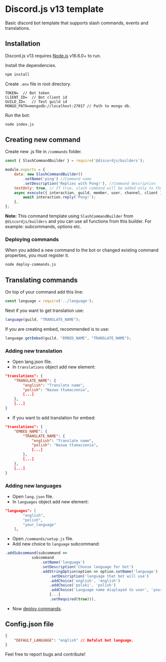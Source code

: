 # Discord.js v13 template
Basic discord bot template that supports slash commands, events and translations.
## Installation
Discord.js v13 requires [Node.js](https://nodejs.org/) v16.6.0+ to run.

Install the dependencies.
```sh
npm install
```

Create `.env` file in root directory.
```env
TOKEN=  // Bot token
CLIENT_ID=  // Bot client id
GUILD_ID=   // Test guild id
MONGO_PATH=mongodb://localhost:27017 // Path to mongo db.
```

Run the bot:
```sh
node index.js
```

## Creating new command
Create new .js file in `/commands` folder.
```js
const { SlashCommandBuilder } = require('@discordjs/builders');

module.exports = {
    data: new SlashCommandBuilder()
        .setName('ping') //Command name
        .setDescription('Replies with Pong!'), //Command description
    testOnly: true, // If true, slash command will be added only to the test guild.
    async execute({ interaction, guild, member, user, channel, client } ) {
        await interaction.reply('Pong!');
    },
};
```
**Note:** This command template using `SlashCommandBuilder` from `@discordjs/builders` and you can use all functions from this builder. For example: subcommands, options etc.
### Deploying commands
When you added a new command to the bot or changed existing command properties, you must register it.
```sh
node deploy-commands.js
```

## Translating commands
On top of your command add this line:
```js
const language = require('../language');
```
Next if you want to get translation use:
```js
language(guild, "TRANSLATE_NAME");
```
If you are creating embed, recommended is to use:
```js
language.getEmbed(guild, "EMBED_NAME", "TRANSLATE_NAME");
```

### Adding new translation
- Open lang.json file.
- In `translations` object add new element:
```json
"translations": {
    "TRANSLATE_NAME": {
        "english": "Translate name",
        "polish": "Nazwa tłumaczenia",
        [...]
    },
    [...]
}
```
- If you want to add translation for embed:
```json
"translations": {
    "EMBED_NAME": {
        "TRANSLATE_NAME": {
            "english": "Translate name",
            "polish": "Nazwa tłumaczenia",
            [...]
        },
        [...]
    },
    [...]
}
```

### Adding new languages
- Open `lang.json` file.
- In `languages` object add new element:
```json
"languages": [
        "english",
        "polish",
        "your_language"
    ],
```
- Open `/commands/setup.js` file.
- Add new choice to `language` subcommand:
```js
.addSubcommand(subcommand =>
            subcommand
                .setName('language')
                .setDescription('Choose language for bot')
                .addStringOption(option => option.setName('language')
                    .setDescription('language that bot will use')
                    .addChoice('english', 'english')
                    .addChoice('polski', 'polish')
                    .addChoice('Language name displayed to user', 'your_language')
                    [...]
                    .setRequired(true))),
```
- Now [deploy commands](#deploying-commands).

## Config.json file
```json
{
    "DEFAULT_LANGUAGE": "english" // Defalut bot language.
}
```


Feel free to report bugs and contribute!
